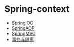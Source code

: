 # Spring-context

* [SpringIOC](ioc-index.md)
* [SpringAOP](aop-index.md)
* [SpringMVC](mvc-index.md)
* [事务与隔离](transactional.md)
